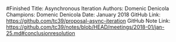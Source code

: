 #Finished
Title: Asynchronous Iteration
Authors: Domenic Denicola
Champions: Domenic Denicola
Date: January 2018
GitHub Link: https://github.com/tc39/proposal-async-iteration
GitHub Note Link: https://github.com/tc39/notes/blob/HEAD/meetings/2018-01/jan-25.md#conclusionresolution
